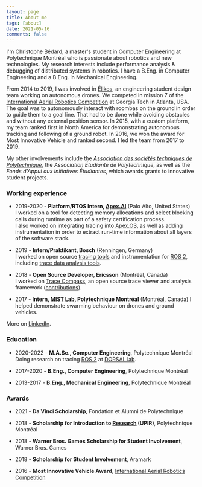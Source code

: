 ```yaml
---
layout: page
title: About me
tags: [about]
date: 2021-05-16
comments: false
---
```


I'm Christophe Bédard, a master's student in Computer Engineering at Polytechnique Montréal who is passionate about robotics and new technologies. My research interests include performance analysis & debugging of distributed systems in robotics. I have a B.Eng. in Computer Engineering and a B.Eng. in Mechanical Engineering.

From 2014 to 2019, I was involved in [Élikos](https://elikos.ca/), an engineering student design team working on autonomous drones. We competed in mission 7 of the [International Aerial Robotics Competition](http://www.aerialroboticscompetition.org/) at Georgia Tech in Atlanta, USA. The goal was to autonomously interact with roombas on the ground in order to guide them to a goal line. That had to be done while avoiding obstacles and without any external position sensor. In 2015, with a custom platform, my team ranked first in North America for demonstrating autonomous tracking and following of a ground robot. In 2016, we won the award for Most Innovative Vehicle and ranked second. I led the team from 2017 to 2019.

My other involvements include the [_Association des sociétés techniques de Polytechnique_](https://astp.polymtl.ca/), the _Association Étudiante de Polytechnique_, as well as the _Fonds d'Appui aux Initiatives Étudiantes_, which awards grants to innovative student projects.

### Working experience

* 2019-2020 - **Platform/RTOS Intern, [Apex.AI](https://www.apex.ai/)** (Palo Alto, United States)  
  I worked on a tool for detecting memory allocations and select blocking calls during runtime as part of a safety certification process.  
  I also worked on integrating tracing into [Apex.OS](https://www.apex.ai/apex-os), as well as adding instrumentation in order to extract run-time information about all layers of the software stack.

* 2019 - **Intern/Praktikant, Bosch** (Renningen, Germany)  
  I worked on open source [tracing tools](https://gitlab.com/ros-tracing/ros2_tracing) and instrumentation for [ROS 2](https://docs.ros.org/en/rolling/), including [trace data analysis tools](https://gitlab.com/ros-tracing/tracetools_analysis).

* 2018 - **Open Source Developer, Ericsson** (Montréal, Canada)  
  I worked on [Trace Compass](https://www.eclipse.org/tracecompass/), an open source trace viewer and analysis framework ([contributions](https://git.eclipse.org/r/#/q/owner:cbourquebedard)).

* 2017 - **Intern, [MIST Lab](https://mistlab.ca/), Polytechnique Montréal** (Montréal, Canada)
  I helped demonstrate swarming behaviour on drones and ground vehicles.

More on [LinkedIn](https://www.linkedin.com/in/christophebourquebedard/).

### Education

* 2020-2022 - **M.A.Sc., Computer Engineering**, Polytechnique Montréal  
  Doing research on tracing [ROS 2](https://docs.ros.org/en/rolling/) at [DORSAL lab](https://www.dorsal.polymtl.ca/).

* 2017-2020 - **B.Eng., Computer Engineering**, Polytechnique Montréal

* 2013-2017 - **B.Eng., Mechanical Engineering**, Polytechnique Montréal

### Awards

* 2021 - **Da Vinci Scholarship**, Fondation et Alumni de Polytechnique

* 2018 - **Scholarship for Introduction to [Research](/ros-tracing-message-flow/) (UPIR)**, Polytechnique Montréal

* 2018 - **Warner Bros. Games Scholarship for Student Involvement**, Warner Bros. Games

* 2018 - **Scholarship for Student Involvement**, Aramark

* 2016 - **Most Innovative Vehicle Award**, [International Aerial Robotics Competition](http://www.aerialroboticscompetition.org/)
